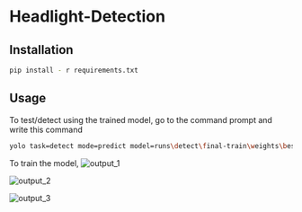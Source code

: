 # Headlight-Detection

## Installation
```bash
pip install - r requirements.txt
```

## Usage
To test/detect using the trained model, go to the command prompt and write this command
```bash
yolo task=detect mode=predict model=runs\detect\final-train\weights\best.pt conf=0.55 source=['IMAGE_PATH'] save=True
```

To train the model, 
![output_1](https://github.com/Arsal2000/Headlight-Detection/assets/45012260/8b175f8c-8f27-430b-8233-cdd024c548b2)

![output_2](https://github.com/Arsal2000/Headlight-Detection/assets/45012260/13ed3abc-68ce-43e9-b6c8-d4157534230a)

![output_3](https://github.com/Arsal2000/Headlight-Detection/assets/45012260/d07d9345-1774-452c-80aa-4960f40fda55)
